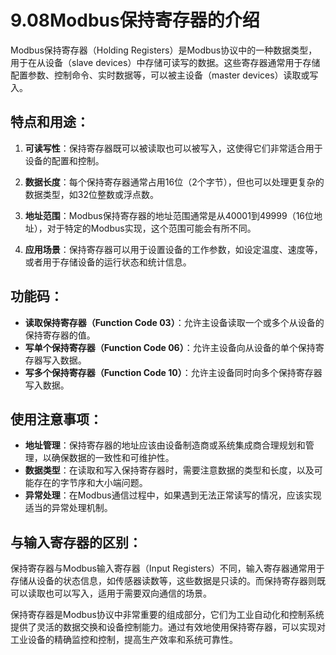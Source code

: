 # 9.08Modbus保持寄存器的介绍
Modbus保持寄存器（Holding Registers）是Modbus协议中的一种数据类型，用于在从设备（slave devices）中存储可读写的数据。这些寄存器通常用于存储配置参数、控制命令、实时数据等，可以被主设备（master devices）读取或写入。

## 特点和用途：

1. **可读写性**：保持寄存器既可以被读取也可以被写入，这使得它们非常适合用于设备的配置和控制。
    
2. **数据长度**：每个保持寄存器通常占用16位（2个字节），但也可以处理更复杂的数据类型，如32位整数或浮点数。
    
3. **地址范围**：Modbus保持寄存器的地址范围通常是从40001到49999（16位地址），对于特定的Modbus实现，这个范围可能会有所不同。
    
4. **应用场景**：保持寄存器可以用于设置设备的工作参数，如设定温度、速度等，或者用于存储设备的运行状态和统计信息。
    

## 功能码：

- **读取保持寄存器（Function Code 03）**：允许主设备读取一个或多个从设备的保持寄存器的值。
- **写单个保持寄存器（Function Code 06）**：允许主设备向从设备的单个保持寄存器写入数据。
- **写多个保持寄存器（Function Code 10）**：允许主设备同时向多个保持寄存器写入数据。

## 使用注意事项：

- **地址管理**：保持寄存器的地址应该由设备制造商或系统集成商合理规划和管理，以确保数据的一致性和可维护性。
- **数据类型**：在读取和写入保持寄存器时，需要注意数据的类型和长度，以及可能存在的字节序和大小端问题。
- **异常处理**：在Modbus通信过程中，如果遇到无法正常读写的情况，应该实现适当的异常处理机制。

## 与输入寄存器的区别：

保持寄存器与Modbus输入寄存器（Input Registers）不同，输入寄存器通常用于存储从设备的状态信息，如传感器读数等，这些数据是只读的。而保持寄存器则既可以读取也可以写入，适用于需要双向通信的场景。

保持寄存器是Modbus协议中非常重要的组成部分，它们为工业自动化和控制系统提供了灵活的数据交换和设备控制能力。通过有效地使用保持寄存器，可以实现对工业设备的精确监控和控制，提高生产效率和系统可靠性。